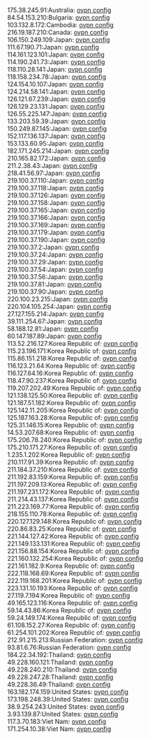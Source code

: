 175.38.245.91:Australia: [ovpn config](vpn/175_38_245_91.ovpn)  
84.54.153.210:Bulgaria: [ovpn config](vpn/84_54_153_210.ovpn)  
103.132.8.172:Cambodia: [ovpn config](vpn/103_132_8_172.ovpn)  
216.19.187.210:Canada: [ovpn config](vpn/216_19_187_210.ovpn)  
106.150.249.109:Japan: [ovpn config](vpn/106_150_249_109.ovpn)  
111.67.190.71:Japan: [ovpn config](vpn/111_67_190_71.ovpn)  
114.161.123.101:Japan: [ovpn config](vpn/114_161_123_101.ovpn)  
114.190.241.73:Japan: [ovpn config](vpn/114_190_241_73.ovpn)  
118.110.28.141:Japan: [ovpn config](vpn/118_110_28_141.ovpn)  
118.158.234.78:Japan: [ovpn config](vpn/118_158_234_78.ovpn)  
124.154.10.107:Japan: [ovpn config](vpn/124_154_10_107.ovpn)  
124.214.58.141:Japan: [ovpn config](vpn/124_214_58_141.ovpn)  
126.121.67.239:Japan: [ovpn config](vpn/126_121_67_239.ovpn)  
126.129.23.131:Japan: [ovpn config](vpn/126_129_23_131.ovpn)  
126.55.225.147:Japan: [ovpn config](vpn/126_55_225_147.ovpn)  
133.203.59.39:Japan: [ovpn config](vpn/133_203_59_39.ovpn)  
150.249.87.145:Japan: [ovpn config](vpn/150_249_87_145.ovpn)  
152.117.136.137:Japan: [ovpn config](vpn/152_117_136_137.ovpn)  
153.133.60.95:Japan: [ovpn config](vpn/153_133_60_95.ovpn)  
182.171.245.214:Japan: [ovpn config](vpn/182_171_245_214.ovpn)  
210.165.82.172:Japan: [ovpn config](vpn/210_165_82_172.ovpn)  
211.2.38.43:Japan: [ovpn config](vpn/211_2_38_43.ovpn)  
218.41.56.97:Japan: [ovpn config](vpn/218_41_56_97.ovpn)  
219.100.37.110:Japan: [ovpn config](vpn/219_100_37_110.ovpn)  
219.100.37.118:Japan: [ovpn config](vpn/219_100_37_118.ovpn)  
219.100.37.126:Japan: [ovpn config](vpn/219_100_37_126.ovpn)  
219.100.37.158:Japan: [ovpn config](vpn/219_100_37_158.ovpn)  
219.100.37.165:Japan: [ovpn config](vpn/219_100_37_165.ovpn)  
219.100.37.166:Japan: [ovpn config](vpn/219_100_37_166.ovpn)  
219.100.37.169:Japan: [ovpn config](vpn/219_100_37_169.ovpn)  
219.100.37.179:Japan: [ovpn config](vpn/219_100_37_179.ovpn)  
219.100.37.190:Japan: [ovpn config](vpn/219_100_37_190.ovpn)  
219.100.37.2:Japan: [ovpn config](vpn/219_100_37_2.ovpn)  
219.100.37.24:Japan: [ovpn config](vpn/219_100_37_24.ovpn)  
219.100.37.29:Japan: [ovpn config](vpn/219_100_37_29.ovpn)  
219.100.37.54:Japan: [ovpn config](vpn/219_100_37_54.ovpn)  
219.100.37.56:Japan: [ovpn config](vpn/219_100_37_56.ovpn)  
219.100.37.81:Japan: [ovpn config](vpn/219_100_37_81.ovpn)  
219.100.37.90:Japan: [ovpn config](vpn/219_100_37_90.ovpn)  
220.100.23.215:Japan: [ovpn config](vpn/220_100_23_215.ovpn)  
220.104.105.254:Japan: [ovpn config](vpn/220_104_105_254.ovpn)  
27.127.155.214:Japan: [ovpn config](vpn/27_127_155_214.ovpn)  
39.111.254.67:Japan: [ovpn config](vpn/39_111_254_67.ovpn)  
58.188.12.81:Japan: [ovpn config](vpn/58_188_12_81.ovpn)  
60.147.187.89:Japan: [ovpn config](vpn/60_147_187_89.ovpn)  
113.52.216.127:Korea Republic of: [ovpn config](vpn/113_52_216_127.ovpn)  
115.23.196.171:Korea Republic of: [ovpn config](vpn/115_23_196_171.ovpn)  
115.86.151.218:Korea Republic of: [ovpn config](vpn/115_86_151_218.ovpn)  
116.123.21.64:Korea Republic of: [ovpn config](vpn/116_123_21_64.ovpn)  
116.127.64.16:Korea Republic of: [ovpn config](vpn/116_127_64_16.ovpn)  
118.47.90.237:Korea Republic of: [ovpn config](vpn/118_47_90_237.ovpn)  
119.207.202.49:Korea Republic of: [ovpn config](vpn/119_207_202_49.ovpn)  
121.138.125.50:Korea Republic of: [ovpn config](vpn/121_138_125_50.ovpn)  
121.187.51.182:Korea Republic of: [ovpn config](vpn/121_187_51_182.ovpn)  
125.142.11.205:Korea Republic of: [ovpn config](vpn/125_142_11_205.ovpn)  
125.187.163.28:Korea Republic of: [ovpn config](vpn/125_187_163_28.ovpn)  
125.31.146.15:Korea Republic of: [ovpn config](vpn/125_31_146_15.ovpn)  
14.53.207.68:Korea Republic of: [ovpn config](vpn/14_53_207_68.ovpn)  
175.206.78.240:Korea Republic of: [ovpn config](vpn/175_206_78_240.ovpn)  
175.210.171.27:Korea Republic of: [ovpn config](vpn/175_210_171_27.ovpn)  
1.235.1.202:Korea Republic of: [ovpn config](vpn/1_235_1_202.ovpn)  
210.117.91.39:Korea Republic of: [ovpn config](vpn/210_117_91_39.ovpn)  
211.184.37.210:Korea Republic of: [ovpn config](vpn/211_184_37_210.ovpn)  
211.192.83.159:Korea Republic of: [ovpn config](vpn/211_192_83_159.ovpn)  
211.197.209.13:Korea Republic of: [ovpn config](vpn/211_197_209_13.ovpn)  
211.197.231.172:Korea Republic of: [ovpn config](vpn/211_197_231_172.ovpn)  
211.214.43.137:Korea Republic of: [ovpn config](vpn/211_214_43_137.ovpn)  
211.223.169.77:Korea Republic of: [ovpn config](vpn/211_223_169_77.ovpn)  
218.155.110.78:Korea Republic of: [ovpn config](vpn/218_155_110_78.ovpn)  
220.127.129.148:Korea Republic of: [ovpn config](vpn/220_127_129_148.ovpn)  
220.86.83.25:Korea Republic of: [ovpn config](vpn/220_86_83_25.ovpn)  
221.144.127.42:Korea Republic of: [ovpn config](vpn/221_144_127_42.ovpn)  
221.149.133.131:Korea Republic of: [ovpn config](vpn/221_149_133_131.ovpn)  
221.156.88.154:Korea Republic of: [ovpn config](vpn/221_156_88_154.ovpn)  
221.160.132.254:Korea Republic of: [ovpn config](vpn/221_160_132_254.ovpn)  
221.161.182.9:Korea Republic of: [ovpn config](vpn/221_161_182_9.ovpn)  
222.118.168.69:Korea Republic of: [ovpn config](vpn/222_118_168_69.ovpn)  
222.119.168.201:Korea Republic of: [ovpn config](vpn/222_119_168_201.ovpn)  
223.131.10.193:Korea Republic of: [ovpn config](vpn/223_131_10_193.ovpn)  
27.119.7.194:Korea Republic of: [ovpn config](vpn/27_119_7_194.ovpn)  
49.165.123.116:Korea Republic of: [ovpn config](vpn/49_165_123_116.ovpn)  
59.14.43.86:Korea Republic of: [ovpn config](vpn/59_14_43_86.ovpn)  
59.24.149.174:Korea Republic of: [ovpn config](vpn/59_24_149_174.ovpn)  
61.108.152.27:Korea Republic of: [ovpn config](vpn/61_108_152_27.ovpn)  
61.254.101.202:Korea Republic of: [ovpn config](vpn/61_254_101_202.ovpn)  
212.91.215.213:Russian Federation: [ovpn config](vpn/212_91_215_213.ovpn)  
93.81.6.76:Russian Federation: [ovpn config](vpn/93_81_6_76.ovpn)  
184.22.34.192:Thailand: [ovpn config](vpn/184_22_34_192.ovpn)  
49.228.160.121:Thailand: [ovpn config](vpn/49_228_160_121.ovpn)  
49.228.240.210:Thailand: [ovpn config](vpn/49_228_240_210.ovpn)  
49.228.247.28:Thailand: [ovpn config](vpn/49_228_247_28.ovpn)  
49.228.36.49:Thailand: [ovpn config](vpn/49_228_36_49.ovpn)  
163.182.174.159:United States: [ovpn config](vpn/163_182_174_159.ovpn)  
173.198.248.39:United States: [ovpn config](vpn/173_198_248_39.ovpn)  
38.9.254.243:United States: [ovpn config](vpn/38_9_254_243.ovpn)  
3.93.139.87:United States: [ovpn config](vpn/3_93_139_87.ovpn)  
117.3.70.183:Viet Nam: [ovpn config](vpn/117_3_70_183.ovpn)  
171.254.10.38:Viet Nam: [ovpn config](vpn/171_254_10_38.ovpn)  
